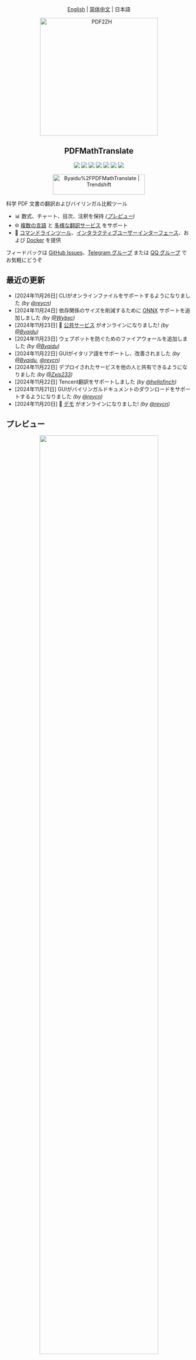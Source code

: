 <div align="center">

[English](README.md) | [简体中文](README_zh-CN.md) | 日本語

<img src="./docs/images/banner.png" width="320px"  alt="PDF2ZH"/>  

<h2 id="title">PDFMathTranslate</h2>

<p>
  <!-- PyPI -->
  <a href="https://pypi.org/project/pdf2zh/">
    <img src="https://img.shields.io/pypi/v/pdf2zh"/></a>
  <a href="https://pepy.tech/projects/pdf2zh">
    <img src="https://static.pepy.tech/badge/pdf2zh"></a>
  <a href="https://hub.docker.com/repository/docker/byaidu/pdf2zh">
    <img src="https://img.shields.io/docker/pulls/byaidu/pdf2zh"></a>
  <!-- License -->
  <a href="./LICENSE">
    <img src="https://img.shields.io/github/license/Byaidu/PDFMathTranslate"/></a>
  <a href="https://huggingface.co/spaces/reycn/PDFMathTranslate-Docker">
    <img src="https://img.shields.io/badge/%F0%9F%A4%97-Online%20Demo-FF9E0D"/></a>
  <a href="https://github.com/Byaidu/PDFMathTranslate/pulls">
    <img src="https://img.shields.io/badge/contributions-welcome-green"/></a>
  <a href="https://t.me/+Z9_SgnxmsmA5NzBl">
    <img src="https://img.shields.io/badge/Telegram-2CA5E0?style=flat-squeare&logo=telegram&logoColor=white"/></a>
</p>

<a href="https://trendshift.io/repositories/12424" target="_blank"><img src="https://trendshift.io/api/badge/repositories/12424" alt="Byaidu%2FPDFMathTranslate | Trendshift" style="width: 250px; height: 55px;" width="250" height="55"/></a>

</div>

科学 PDF 文書の翻訳およびバイリンガル比較ツール

- 📊 数式、チャート、目次、注釈を保持 *([プレビュー](#preview))*
- 🌐 [複数の言語](#language) と [多様な翻訳サービス](#services) をサポート
- 🤖 [コマンドラインツール](#usage)、[インタラクティブユーザーインターフェース](#gui)、および [Docker](#docker) を提供

フィードバックは [GitHub Issues](https://github.com/Byaidu/PDFMathTranslate/issues)、[Telegram グループ](https://t.me/+Z9_SgnxmsmA5NzBl) または [QQ グループ](https://qm.qq.com/q/DixZCxQej0) でお気軽にどうぞ

<h2 id="updates">最近の更新</h2>

- [2024年11月26日] CLIがオンラインファイルをサポートするようになりました *(by [@reycn](https://github.com/reycn))*  
- [2024年11月24日] 依存関係のサイズを削減するために [ONNX](https://github.com/onnx/onnx) サポートを追加しました *(by [@Wybxc](https://github.com/Wybxc))*  
- [2024年11月23日] 🌟 [公共サービス](#demo) がオンラインになりました! *(by [@Byaidu](https://github.com/Byaidu))*  
- [2024年11月23日] ウェブボットを防ぐためのファイアウォールを追加しました *(by [@Byaidu](https://github.com/Byaidu))*  
- [2024年11月22日] GUIがイタリア語をサポートし、改善されました *(by [@Byaidu](https://github.com/Byaidu), [@reycn](https://github.com/reycn))*  
- [2024年11月22日] デプロイされたサービスを他の人と共有できるようになりました *(by [@Zxis233](https://github.com/Zxis233))*  
- [2024年11月22日] Tencent翻訳をサポートしました *(by [@hellofinch](https://github.com/hellofinch))*  
- [2024年11月21日] GUIがバイリンガルドキュメントのダウンロードをサポートするようになりました *(by [@reycn](https://github.com/reycn))*  
- [2024年11月20日] 🌟 [デモ](#demo) がオンラインになりました! *(by [@reycn](https://github.com/reycn))*  

<h2 id="preview">プレビュー</h2>

<div align="center">
<img src="./docs/images/preview.gif" width="80%"/>
</div>

<h2 id="demo">公共サービス 🌟</h2>

### 無料サービス (<https://pdf2zh.com/>)

インストールなしで [公共サービス](https://pdf2zh.com/) をオンラインで試すことができます。  

### Hugging Face デモ

インストールなしで [HuggingFace上のデモ](https://huggingface.co/spaces/reycn/PDFMathTranslate-Docker) を試すことができます。
デモの計算リソースは限られているため、乱用しないようにしてください。

<h2 id="install">インストールと使用方法</h2>

このプロジェクトを使用するための4つの方法を提供しています：[コマンドライン](#cmd)、[ポータブル](#portable)、[GUI](#gui)、および [Docker](#docker)。

<h3 id="cmd">方法1. コマンドライン</h3>

  1. Pythonがインストールされていること (バージョン3.8 <= バージョン <= 3.12)
  2. パッケージをインストールします：

      ```bash
      pip install pdf2zh
      ```

  3. 翻訳を実行し、[現在の作業ディレクトリ](https://chatgpt.com/share/6745ed36-9acc-800e-8a90-59204bd13444) にファイルを生成します：

      ```bash
      pdf2zh document.pdf
      ```

<h3 id="portable">方法2. ポータブル</h3>

Python環境を事前にインストールする必要はありません

[setup.bat](https://raw.githubusercontent.com/Byaidu/PDFMathTranslate/refs/heads/main/setup.bat) をダウンロードしてダブルクリックして実行します

<h3 id="gui">方法3. GUI</h3>

1. Pythonがインストールされていること (バージョン3.8 <= バージョン <= 3.12)
2. パッケージをインストールします：

      ```bash
      pip install pdf2zh
      ```

3. ブラウザで使用を開始します：

      ```bash
      pdf2zh -i
      ```

4. ブラウザが自動的に起動しない場合は、次のURLを開きます：

    ```bash
    http://localhost:7860/
    ```

    <img src="./docs/images/gui.gif" width="500"/>

詳細については、[GUIのドキュメント](./docs/README_GUI.md) を参照してください。

<h3 id="docker">方法4. Docker</h3>

1. プルして実行します：

    ```bash
    docker pull byaidu/pdf2zh
    docker run -d -p 7860:7860 byaidu/pdf2zh
    ```

2. ブラウザで開きます：

    ```
    http://localhost:7860/
    ```

クラウドサービスでのDockerデプロイメント用：

<div>
<a href="https://www.heroku.com/deploy?template=https://github.com/Byaidu/PDFMathTranslate">
  <img src="https://www.herokucdn.com/deploy/button.svg" alt="Deploy" height="26"></a>
<a href="https://render.com/deploy">
  <img src="https://render.com/images/deploy-to-render-button.svg" alt="Deploy to Koyeb" height="26"></a>
<a href="https://zeabur.com/templates/5FQIGX?referralCode=reycn">
  <img src="https://zeabur.com/button.svg" alt="Deploy on Zeabur" height="26"></a>
<a href="https://app.koyeb.com/deploy?type=git&builder=buildpack&repository=github.com/Byaidu/PDFMathTranslate&branch=main&name=pdf-math-translate">
  <img src="https://www.koyeb.com/static/images/deploy/button.svg" alt="Deploy to Koyeb" height="26"></a>
</div>

<h2 id="usage">高度なオプション</h2>

コマンドラインで翻訳コマンドを実行し、現在の作業ディレクトリに翻訳されたドキュメント `example-mono.pdf` とバイリンガルドキュメント `example-dual.pdf` を生成します。デフォルトではGoogle翻訳サービスを使用します。

<img src="./docs/images/cmd.explained.png" width="580px"  alt="cmd"/>  

以下の表に、参考のためにすべての高度なオプションをリストしました：

| オプション    | 機能 | 例 |
| -------- | ------- |------- |
| files | ローカルファイル |  `pdf2zh ~/local.pdf` |
| links | オンラインファイル |  `pdf2zh http://arxiv.org/paper.pdf` |
| `-i`  | [GUIに入る](#gui) |  `pdf2zh -i` |
| `-p`  | [部分的なドキュメント翻訳](#partial) |  `pdf2zh example.pdf -p 1` |
| `-li` | [ソース言語](#languages) |  `pdf2zh example.pdf -li en` |
| `-lo` | [ターゲット言語](#languages) |  `pdf2zh example.pdf -lo zh` |
| `-s`  | [翻訳サービス](#services) |  `pdf2zh example.pdf -s deepl` |
| `-t`  | [マルチスレッド](#threads) | `pdf2zh example.pdf -t 1` |
| `-o`  | 出力ディレクトリ | `pdf2zh example.pdf -o output` |
| `-f`, `-c` | [例外](#exceptions) | `pdf2zh example.pdf -f "(MS.*)"` |
| `--share` | gradio公開リンクを取得 | `pdf2zh -i --share` |

<h3 id="partial">全文または部分的なドキュメント翻訳</h3>

- **全文翻訳**

```bash
pdf2zh example.pdf
```

- **部分翻訳**

```bash
pdf2zh example.pdf -p 1-3,5
```

<h3 id="language">ソース言語とターゲット言語を指定</h3>

[Google Languages Codes](https://developers.google.com/admin-sdk/directory/v1/languages)、[DeepL Languages Codes](https://developers.deepl.com/docs/resources/supported-languages) を参照してください

```bash
pdf2zh example.pdf -li en -lo ja
```

<h3 id="services">異なるサービスで翻訳</h3>

以下の表は、各翻訳サービスに必要な [環境変数](https://chatgpt.com/share/6734a83d-9d48-800e-8a46-f57ca6e8bcb4) を示しています。各サービスを使用する前に、これらの変数を設定してください。

|**Translator**|**Service**|**Environment Variables**|**Default Values**|**Notes**|
|-|-|-|-|-|
|**Google (Default)**|`google`|None|N/A|None|
|**Bing**|`bing`|None|N/A|None|
|**DeepL**|`deepl`|`DEEPL_SERVER_URL`,`DEEPL_AUTH_KEY`|`https://api.deepl.com`, `[Your Key]`|See [DeepL](https://support.deepl.com/hc/en-us/articles/360020695820-API-Key-for-DeepL-s-API)|
|**DeepLX**|`deeplx`|`DEEPLX_ENDPOINT`|`https://api.deepl.com/translate`|See [DeepLX](https://github.com/OwO-Network/DeepLX)|
|**Ollama**|`ollama`|`OLLAMA_HOST`, `OLLAMA_MODEL`|`http://127.0.0.1:11434`, `gemma2`|See [Ollama](https://github.com/ollama/ollama)|
|**OpenAI**|`openai`|`OPENAI_BASE_URL`, `OPENAI_API_KEY`, `OPENAI_MODEL`|`https://api.openai.com/v1`, `[Your Key]`, `gpt-4o-mini`|See [OpenAI](https://platform.openai.com/docs/overview)|
|**AzureOpenAI**|`azure-openai`|`AZURE_OPENAI_BASE_URL`, `AZURE_OPENAI_API_KEY`, `AZURE_OPENAI_MODEL`|`[Your Endpoint]`, `[Your Key]`, `gpt-4o-mini`|See [Azure OpenAI](https://learn.microsoft.com/zh-cn/azure/ai-services/openai/chatgpt-quickstart?tabs=command-line%2Cjavascript-keyless%2Ctypescript-keyless%2Cpython&pivots=programming-language-python)|
|**Zhipu**|`zhipu`|`ZHIPU_API_KEY`, `ZHIPU_MODEL`|`[Your Key]`, `glm-4-flash`|See [Zhipu](https://open.bigmodel.cn/dev/api/thirdparty-frame/openai-sdk)|
|**Silicon**|`silicon`|`SILICON_API_KEY`, `SILICON_MODEL`|`[Your Key]`, `Qwen/Qwen2.5-7B-Instruct`|See [SiliconCloud](https://docs.siliconflow.cn/quickstart)|
|**Gemini**|`gemini`|`GEMINI_API_KEY`, `GEMINI_MODEL`|`[Your Key]`, `gemini-1.5-flash`|See [Gemini](https://ai.google.dev/gemini-api/docs/openai)|
|**Azure**|`azure`|`AZURE_ENDPOINT`, `AZURE_API_KEY`|`https://api.translator.azure.cn`, `[Your Key]`|See [Azure](https://docs.azure.cn/en-us/ai-services/translator/text-translation-overview)|
|**Tencent**|`tencent`|`TENCENTCLOUD_SECRET_ID`, `TENCENTCLOUD_SECRET_KEY`|`[Your ID]`, `[Your Key]`|See [Tencent](https://www.tencentcloud.com/products/tmt?from_qcintl=122110104)|

`-s service` または `-s service:model` を使用してサービスを指定します：

```bash
pdf2zh example.pdf -s openai:gpt-4o-mini
```

または環境変数でモデルを指定します：

```bash
set OPENAI_MODEL=gpt-4o-mini
pdf2zh example.pdf -s openai
```

<h3 id="exceptions">例外を指定して翻訳</h3>

正規表現を使用して保持する必要がある数式フォントと文字を指定します：

```bash
pdf2zh example.pdf -f "(CM[^RT].*|MS.*|.*Ital)" -c "(\(|\||\)|\+|=|\d|[\u0080-\ufaff])"
```

デフォルトで `Latex`、`Mono`、`Code`、`Italic`、`Symbol` および `Math` フォントを保持します：

```bash
pdf2zh example.pdf -f "(CM[^R]|(MS|XY|MT|BL|RM|EU|LA|RS)[A-Z]|LINE|LCIRCLE|TeX-|rsfs|txsy|wasy|stmary|.*Mono|.*Code|.*Ital|.*Sym|.*Math)"
```

<h3 id="threads">スレッド数を指定</h3>

`-t` を使用して翻訳に使用するスレッド数を指定します：

```bash
pdf2zh example.pdf -t 1
```

<h2 id="todo">API</h2>

### Python

```python
from pdf2zh import translate, translate_stream

params = {"lang_in": "en", "lang_out": "zh", "service": "google", "thread": 4}
file_mono, file_dual = translate(files=["example.pdf"], **params)[0]
with open("example.pdf", "rb") as f:
    stream_mono, stream_dual = translate_stream(stream=f.read(), **params)
```

### HTTP

```bash
pip install pdf2zh[backend]
pdf2zh --flask
pdf2zh --celery worker
```

```bash
curl http://localhost:11008/v1/translate -F "file=@example.pdf" -F "data={\"lang_in\":\"en\",\"lang_out\":\"zh\",\"service\":\"google\",\"thread\":4}"
{"id":"d9894125-2f4e-45ea-9d93-1a9068d2045a"}

curl http://localhost:11008/v1/translate/d9894125-2f4e-45ea-9d93-1a9068d2045a
{"info":{"n":13,"total":506},"state":"PROGRESS"}

curl http://localhost:11008/v1/translate/d9894125-2f4e-45ea-9d93-1a9068d2045a
{"state":"SUCCESS"}

curl http://localhost:11008/v1/translate/d9894125-2f4e-45ea-9d93-1a9068d2045a/mono --output example-mono.pdf

curl http://localhost:11008/v1/translate/d9894125-2f4e-45ea-9d93-1a9068d2045a/dual --output example-dual.pdf

curl http://localhost:11008/v1/translate/d9894125-2f4e-45ea-9d93-1a9068d2045a -X DELETE
```

<h2 id="acknowledgement">謝辞</h2>

- ドキュメントのマージ：[PyMuPDF](https://github.com/pymupdf/PyMuPDF)

- ドキュメントの解析：[Pdfminer.six](https://github.com/pdfminer/pdfminer.six)

- ドキュメントの抽出：[MinerU](https://github.com/opendatalab/MinerU)

- マルチスレッド翻訳：[MathTranslate](https://github.com/SUSYUSTC/MathTranslate)

- レイアウト解析：[DocLayout-YOLO](https://github.com/opendatalab/DocLayout-YOLO)

- ドキュメント標準：[PDF Explained](https://zxyle.github.io/PDF-Explained/)、[PDF Cheat Sheets](https://pdfa.org/resource/pdf-cheat-sheets/)

- 多言語フォント：[Go Noto Universal](https://github.com/satbyy/go-noto-universal)

<h2 id="contrib">貢献者</h2>

<a href="https://github.com/Byaidu/PDFMathTranslate/graphs/contributors">
  <img src="https://opencollective.com/PDFMathTranslate/contributors.svg?width=890&button=false" />
</a>

![Alt](https://repobeats.axiom.co/api/embed/dfa7583da5332a11468d686fbd29b92320a6a869.svg "Repobeats analytics image")

<h2 id="star_hist">スター履歴</h2>

<a href="https://star-history.com/#Byaidu/PDFMathTranslate&Date">
 <picture>
   <source media="(prefers-color-scheme: dark)" srcset="https://api.star-history.com/svg?repos=Byaidu/PDFMathTranslate&type=Date&theme=dark" />
   <source media="(prefers-color-scheme: light)" srcset="https://api.star-history.com/svg?repos=Byaidu/PDFMathTranslate&type=Date" />
   <img alt="Star History Chart" src="https://api.star-history.com/svg?repos=Byaidu/PDFMathTranslate&type=Date"/>
 </picture>
</a>
